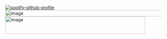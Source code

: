 [![spotify-github-profile](https://spotify-github-profile.kittinanx.com/api/view?uid=31t5xdx6mznzprc3axwmzn4uh55m&cover_image=true&theme=novatorem&show_offline=true&background_color=232843&interchange=true&bar_color=5fbdc4&bar_color_cover=false)](https://spotify-github-profile.kittinanx.com/api/view?uid=31t5xdx6mznzprc3axwmzn4uh55m&redirect=true)
<img width="600" height="21" alt="image" src="https://github.com/user-attachments/assets/18bbbd1a-e2fb-44ce-a596-3ddd7578fba1" />
<img width="450" height="57" alt="image" src="https://github.com/user-attachments/assets/04f54dbd-493f-4a4d-9126-c200d5e95ea3" />
